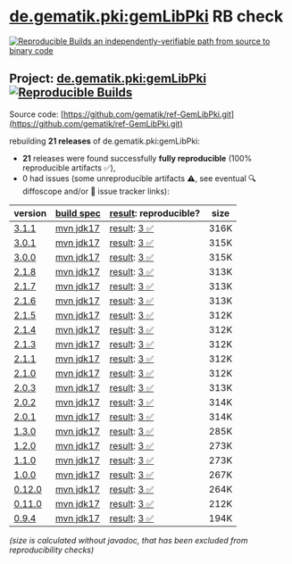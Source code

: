 [de.gematik.pki:gemLibPki](https://central.sonatype.com/artifact/de.gematik.pki/gemLibPki/versions) RB check
=======

[![Reproducible Builds](https://reproducible-builds.org/images/logos/rb.svg) an independently-verifiable path from source to binary code](https://reproducible-builds.org/)

## Project: [de.gematik.pki:gemLibPki](https://central.sonatype.com/artifact/de.gematik.pki/gemLibPki/versions) [![Reproducible Builds](https://img.shields.io/endpoint?url=https://raw.githubusercontent.com/jvm-repo-rebuild/reproducible-central/master/content/de/gematik/pki/gemLibPki/badge.json)](https://github.com/jvm-repo-rebuild/reproducible-central/blob/master/content/de/gematik/pki/gemLibPki/README.md)

Source code: [https://github.com/gematik/ref-GemLibPki.git](https://github.com/gematik/ref-GemLibPki.git)

rebuilding **21 releases** of de.gematik.pki:gemLibPki:
- **21** releases were found successfully **fully reproducible** (100% reproducible artifacts :white_check_mark:),
- 0 had issues (some unreproducible artifacts :warning:, see eventual :mag: diffoscope and/or :memo: issue tracker links):

| version | [build spec](/BUILDSPEC.md) | [result](https://reproducible-builds.org/docs/jvm/): reproducible? | size |
| -- | --------- | ------ | -- |
| [3.1.1](https://central.sonatype.com/artifact/de.gematik.pki/gemLibPki/3.1.1/pom) | [mvn jdk17](gemLibPki-3.1.1.buildspec) | [result](gemLibPki-3.1.1.buildinfo): [3 :white_check_mark: ](gemLibPki-3.1.1.buildcompare) | 316K |
| [3.0.1](https://central.sonatype.com/artifact/de.gematik.pki/gemLibPki/3.0.1/pom) | [mvn jdk17](gemLibPki-3.0.1.buildspec) | [result](gemLibPki-3.0.1.buildinfo): [3 :white_check_mark: ](gemLibPki-3.0.1.buildcompare) | 315K |
| [3.0.0](https://central.sonatype.com/artifact/de.gematik.pki/gemLibPki/3.0.0/pom) | [mvn jdk17](gemLibPki-3.0.0.buildspec) | [result](gemLibPki-3.0.0.buildinfo): [3 :white_check_mark: ](gemLibPki-3.0.0.buildcompare) | 315K |
| [2.1.8](https://central.sonatype.com/artifact/de.gematik.pki/gemLibPki/2.1.8/pom) | [mvn jdk17](gemLibPki-2.1.8.buildspec) | [result](gemLibPki-2.1.8.buildinfo): [3 :white_check_mark: ](gemLibPki-2.1.8.buildcompare) | 313K |
| [2.1.7](https://central.sonatype.com/artifact/de.gematik.pki/gemLibPki/2.1.7/pom) | [mvn jdk17](gemLibPki-2.1.7.buildspec) | [result](gemLibPki-2.1.7.buildinfo): [3 :white_check_mark: ](gemLibPki-2.1.7.buildcompare) | 313K |
| [2.1.6](https://central.sonatype.com/artifact/de.gematik.pki/gemLibPki/2.1.6/pom) | [mvn jdk17](gemLibPki-2.1.6.buildspec) | [result](gemLibPki-2.1.6.buildinfo): [3 :white_check_mark: ](gemLibPki-2.1.6.buildcompare) | 313K |
| [2.1.5](https://central.sonatype.com/artifact/de.gematik.pki/gemLibPki/2.1.5/pom) | [mvn jdk17](gemLibPki-2.1.5.buildspec) | [result](gemLibPki-2.1.5.buildinfo): [3 :white_check_mark: ](gemLibPki-2.1.5.buildcompare) | 312K |
| [2.1.4](https://central.sonatype.com/artifact/de.gematik.pki/gemLibPki/2.1.4/pom) | [mvn jdk17](gemLibPki-2.1.4.buildspec) | [result](gemLibPki-2.1.4.buildinfo): [3 :white_check_mark: ](gemLibPki-2.1.4.buildcompare) | 312K |
| [2.1.3](https://central.sonatype.com/artifact/de.gematik.pki/gemLibPki/2.1.3/pom) | [mvn jdk17](gemLibPki-2.1.3.buildspec) | [result](gemLibPki-2.1.3.buildinfo): [3 :white_check_mark: ](gemLibPki-2.1.3.buildcompare) | 312K |
| [2.1.1](https://central.sonatype.com/artifact/de.gematik.pki/gemLibPki/2.1.1/pom) | [mvn jdk17](gemLibPki-2.1.1.buildspec) | [result](gemLibPki-2.1.1.buildinfo): [3 :white_check_mark: ](gemLibPki-2.1.1.buildcompare) | 312K |
| [2.1.0](https://central.sonatype.com/artifact/de.gematik.pki/gemLibPki/2.1.0/pom) | [mvn jdk17](gemLibPki-2.1.0.buildspec) | [result](gemLibPki-2.1.0.buildinfo): [3 :white_check_mark: ](gemLibPki-2.1.0.buildcompare) | 312K |
| [2.0.3](https://central.sonatype.com/artifact/de.gematik.pki/gemLibPki/2.0.3/pom) | [mvn jdk17](gemLibPki-2.0.3.buildspec) | [result](gemLibPki-2.0.3.buildinfo): [3 :white_check_mark: ](gemLibPki-2.0.3.buildcompare) | 313K |
| [2.0.2](https://central.sonatype.com/artifact/de.gematik.pki/gemLibPki/2.0.2/pom) | [mvn jdk17](gemLibPki-2.0.2.buildspec) | [result](gemLibPki-2.0.2.buildinfo): [3 :white_check_mark: ](gemLibPki-2.0.2.buildcompare) | 314K |
| [2.0.1](https://central.sonatype.com/artifact/de.gematik.pki/gemLibPki/2.0.1/pom) | [mvn jdk17](gemLibPki-2.0.1.buildspec) | [result](gemLibPki-2.0.1.buildinfo): [3 :white_check_mark: ](gemLibPki-2.0.1.buildcompare) | 314K |
| [1.3.0](https://central.sonatype.com/artifact/de.gematik.pki/gemLibPki/1.3.0/pom) | [mvn jdk17](gemLibPki-1.3.0.buildspec) | [result](gemLibPki-1.3.0.buildinfo): [3 :white_check_mark: ](gemLibPki-1.3.0.buildcompare) | 285K |
| [1.2.0](https://central.sonatype.com/artifact/de.gematik.pki/gemLibPki/1.2.0/pom) | [mvn jdk17](gemLibPki-1.2.0.buildspec) | [result](gemLibPki-1.2.0.buildinfo): [3 :white_check_mark: ](gemLibPki-1.2.0.buildcompare) | 273K |
| [1.1.0](https://central.sonatype.com/artifact/de.gematik.pki/gemLibPki/1.1.0/pom) | [mvn jdk17](gemLibPki-1.1.0.buildspec) | [result](gemLibPki-1.1.0.buildinfo): [3 :white_check_mark: ](gemLibPki-1.1.0.buildcompare) | 273K |
| [1.0.0](https://central.sonatype.com/artifact/de.gematik.pki/gemLibPki/1.0.0/pom) | [mvn jdk17](gemLibPki-1.0.0.buildspec) | [result](gemLibPki-1.0.0.buildinfo): [3 :white_check_mark: ](gemLibPki-1.0.0.buildcompare) | 267K |
| [0.12.0](https://central.sonatype.com/artifact/de.gematik.pki/gemLibPki/0.12.0/pom) | [mvn jdk17](gemLibPki-0.12.0.buildspec) | [result](gemLibPki-0.12.0.buildinfo): [3 :white_check_mark: ](gemLibPki-0.12.0.buildcompare) | 264K |
| [0.11.0](https://central.sonatype.com/artifact/de.gematik.pki/gemLibPki/0.11.0/pom) | [mvn jdk17](gemLibPki-0.11.0.buildspec) | [result](gemLibPki-0.11.0.buildinfo): [3 :white_check_mark: ](gemLibPki-0.11.0.buildcompare) | 212K |
| [0.9.4](https://central.sonatype.com/artifact/de.gematik.pki/gemLibPki/0.9.4/pom) | [mvn jdk17](gemLibPki-0.9.4.buildspec) | [result](gemLibPki-0.9.4.buildinfo): [3 :white_check_mark: ](gemLibPki-0.9.4.buildcompare) | 194K |

<i>(size is calculated without javadoc, that has been excluded from reproducibility checks)</i>
